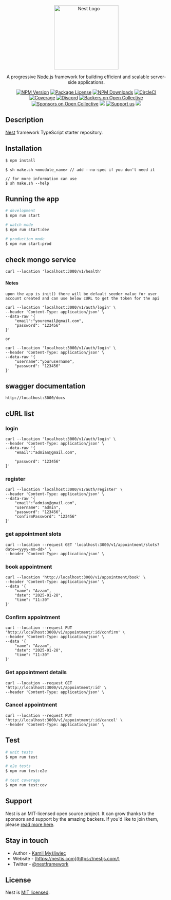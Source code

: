 <p align="center">
  <a href="http://nestjs.com/" target="blank"><img src="https://nestjs.com/img/logo-small.svg" width="200" alt="Nest Logo" /></a>
</p>

[circleci-image]: https://img.shields.io/circleci/build/github/nestjs/nest/master?token=abc123def456
[circleci-url]: https://circleci.com/gh/nestjs/nest

  <p align="center">A progressive <a href="http://nodejs.org" target="_blank">Node.js</a> framework for building efficient and scalable server-side applications.</p>
    <p align="center">
<a href="https://www.npmjs.com/~nestjscore" target="_blank"><img src="https://img.shields.io/npm/v/@nestjs/core.svg" alt="NPM Version" /></a>
<a href="https://www.npmjs.com/~nestjscore" target="_blank"><img src="https://img.shields.io/npm/l/@nestjs/core.svg" alt="Package License" /></a>
<a href="https://www.npmjs.com/~nestjscore" target="_blank"><img src="https://img.shields.io/npm/dm/@nestjs/common.svg" alt="NPM Downloads" /></a>
<a href="https://circleci.com/gh/nestjs/nest" target="_blank"><img src="https://img.shields.io/circleci/build/github/nestjs/nest/master" alt="CircleCI" /></a>
<a href="https://coveralls.io/github/nestjs/nest?branch=master" target="_blank"><img src="https://coveralls.io/repos/github/nestjs/nest/badge.svg?branch=master#9" alt="Coverage" /></a>
<a href="https://discord.gg/G7Qnnhy" target="_blank"><img src="https://img.shields.io/badge/discord-online-brightgreen.svg" alt="Discord"/></a>
<a href="https://opencollective.com/nest#backer" target="_blank"><img src="https://opencollective.com/nest/backers/badge.svg" alt="Backers on Open Collective" /></a>
<a href="https://opencollective.com/nest#sponsor" target="_blank"><img src="https://opencollective.com/nest/sponsors/badge.svg" alt="Sponsors on Open Collective" /></a>
  <a href="https://paypal.me/kamilmysliwiec" target="_blank"><img src="https://img.shields.io/badge/Donate-PayPal-ff3f59.svg"/></a>
    <a href="https://opencollective.com/nest#sponsor"  target="_blank"><img src="https://img.shields.io/badge/Support%20us-Open%20Collective-41B883.svg" alt="Support us"></a>
  <a href="https://twitter.com/nestframework" target="_blank"><img src="https://img.shields.io/twitter/follow/nestframework.svg?style=social&label=Follow"></a>
</p>
  <!--[![Backers on Open Collective](https://opencollective.com/nest/backers/badge.svg)](https://opencollective.com/nest#backer)
  [![Sponsors on Open Collective](https://opencollective.com/nest/sponsors/badge.svg)](https://opencollective.com/nest#sponsor)-->

## Description

[Nest](https://github.com/nestjs/nest) framework TypeScript starter repository.

## Installation

```bash
$ npm install
```

```scaffold
$ sh make.sh <mmodule_name> // add --no-spec if you don't need it

// for more information can use 
$ sh make.sh --help
```

## Running the app

```bash
# development
$ npm run start

# watch mode
$ npm run start:dev

# production mode
$ npm run start:prod
```

## check mongo service

```
curl --location 'localhost:3000/v1/health'
```

#### Notes
```
upon the app is init() there will be default seeder value for user account created and can use below cURL to get the token for the api

curl --location 'localhost:3000/v1/auth/login' \
--header 'Content-Type: application/json' \
--data-raw '{
    "email":"youremail@gmail.com",
    "password": "123456"
}'

or

curl --location 'localhost:3000/v1/auth/login' \
--header 'Content-Type: application/json' \
--data-raw '{
    "username":"yourusername",
    "password": "123456"
}'
```

## swagger documentation
```
http://localhost:3000/docs
```

## cURL list
### login
```
curl --location 'localhost:3000/v1/auth/login' \
--header 'Content-Type: application/json' \
--data-raw '{
    "email":"admian@gmail.com",
    
    "password": "123456"
}'
```

### register
```
curl --location 'localhost:3000/v1/auth/register' \
--header 'Content-Type: application/json' \
--data-raw '{
    "email":"admian@gmail.com",
    "username": "admin",
    "password": "123456",
    "confirmPassword": "123456"
}'
```

### get appointment slots
```
curl --location --request GET 'localhost:3000/v1/appointment/slots?date=<yyyy-mm-dd>' \
--header 'Content-Type: application/json' \
```

### book appointment
```
curl --location 'http://localhost:3000/v1/appointment/book' \
--header 'Content-Type: application/json' \
--data '{
    "name": "Azzam",
    "date": "2025-01-28",
    "time": "11:30"
}'
```

### Confirm appointment
```
curl --location --request PUT 'http://localhost:3000/v1/appointment/:id/confirm' \
--header 'Content-Type: application/json' \
--data '{
    "name": "Azzam",
    "date": "2025-01-28",
    "time": "11:30"
}'
```

### Get appointment details
```
curl --location --request GET 'http://localhost:3000/v1/appointment/:id' \
--header 'Content-Type: application/json' \
```

### Cancel appointment
```
curl --location --request PUT 'http://localhost:3000/v1/appointment/:id/cancel' \
--header 'Content-Type: application/json' \
```

## Test

```bash
# unit tests
$ npm run test

# e2e tests
$ npm run test:e2e

# test coverage
$ npm run test:cov
```

## Support

Nest is an MIT-licensed open source project. It can grow thanks to the sponsors and support by the amazing backers. If you'd like to join them, please [read more here](https://docs.nestjs.com/support).

## Stay in touch

- Author - [Kamil Myśliwiec](https://kamilmysliwiec.com)
- Website - [https://nestjs.com](https://nestjs.com/)
- Twitter - [@nestframework](https://twitter.com/nestframework)

## License

Nest is [MIT licensed](LICENSE).

